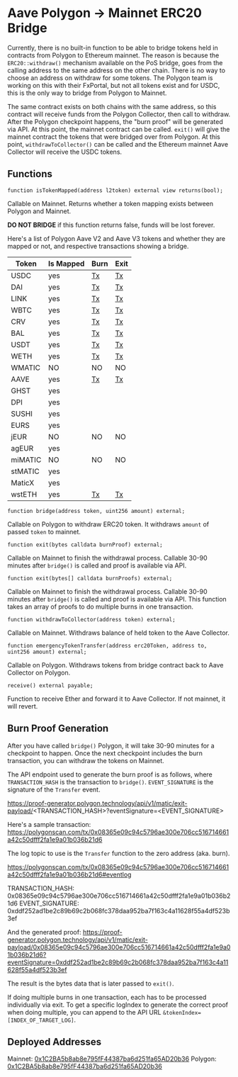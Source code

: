 # Aave Polygon -> Mainnet ERC20 Bridge

Currently, there is no built-in function to be able to bridge tokens held in contracts from Polygon to Ethereum mainnet. The reason is because the `ERC20::withdraw()` mechanism available on the PoS bridge, goes from the calling address to the same address on the other chain. There is no way to choose an address on withdraw for some tokens. The Polygon team is working on this with their FxPortal, but not all tokens exist and for USDC, this is the only way to bridge from Polygon to Mainnet.

The same contract exists on both chains with the same address, so this contract will receive funds from the Polygon Collector, then call to withdraw. After the Polygon checkpoint happens, the "burn proof" will be generated via API. At this point, the mainnet contract can be called. `exit()` will give the mainnet contract the tokens that were bridged over from Polygon. At this point, `withdrawToCollector()` can be called and the Ethereum mainnet Aave Collector will receive the USDC tokens.

## Functions

`function isTokenMapped(address l2token) external view returns(bool);`

Callable on Mainnet. Returns whether a token mapping exists between Polygon and Mainnet.

**DO NOT BRIDGE** if this function returns false, funds will be lost forever.

Here's a list of Polygon Aave V2 and Aave V3 tokens and whether they are mapped or not, and respective transactions showing a bridge.

| Token | Is Mapped | Burn | Exit |
| --- | --- | --- | --- |
| USDC | yes | [Tx](https://polygonscan.com/tx/0x954e823985e203318308073b0692e360ca9842ea0d29ed578eafc14b801621dc) | [Tx](https://etherscan.io/tx/0x7c54d6b96a7474300d64e2fdae042947aaa92dcc0a7af061f02f335839fdcb56) |
| DAI | yes | [Tx](https://polygonscan.com/tx/0x1c455d8f60f73a757ef5752a8cd3ed04b00ba25026dc7d596b4ee7d8b4a099c2) | [Tx](https://etherscan.io/tx/0x7c54d6b96a7474300d64e2fdae042947aaa92dcc0a7af061f02f335839fdcb56) |
| LINK | yes | [Tx](https://polygonscan.com/tx/0x4d5e59f05884fc4f56afcd04bc8705ae7ed12eed4eaef7852a673075011fb10b) | [Tx](https://etherscan.io/tx/0x342938e2a9d4f846cde15258c7aeffade7a42b729d97ee310308eeb912a734e8) |
| WBTC | yes | [Tx](https://polygonscan.com/tx/0x6fbabbf54aec01502db6739ce1616870ce3e3b6c0626b140c0b75a8c16fdfb19) | [Tx](https://etherscan.io/tx/0x342938e2a9d4f846cde15258c7aeffade7a42b729d97ee310308eeb912a734e8) |
| CRV | yes | [Tx](https://polygonscan.com/tx/0xc73b85175045e272161abe38b25eac76546eea20247d0947926d7ef4e901b567) | [Tx](https://etherscan.io/tx/0x70e4880529959951052a7f73bd91890c793ca4ba03a3b9571b75896968d3ef42) |
| BAL | yes | [Tx](https://polygonscan.com/tx/0xc73b85175045e272161abe38b25eac76546eea20247d0947926d7ef4e901b567) | [Tx](https://etherscan.io/tx/0x7cd55a0cf1f6dfb16dc7913271ae3f0cd8af78ad90c3c23a82112683e16ac574) |
| USDT | yes | [Tx](https://polygonscan.com/tx/0x67d7954f28d446a64aa3d4276d3329d3fc33ced155c9d82403a4d59ae248c0a7) | [Tx](https://etherscan.io/tx/0x693c1d2055319bc969291ef29b5ca1dfdae37193d71170ce700dac9b44e0ef33) | [Tx](https://polygonscan.com/tx/0x813c4821f5da822a0f60db31070ca025f57ff81953f42f95270a77bc941b266d) |
| WETH | yes | [Tx](https://polygonscan.com/tx/0x813c4821f5da822a0f60db31070ca025f57ff81953f42f95270a77bc941b266d) | [Tx](https://etherscan.io/tx/0xcc48570ce89313e09a7b62867332f7f7415168500486aa4974c9748146dd7713) |
| WMATIC | NO | NO | NO |
| AAVE | yes | [Tx](https://polygonscan.com/tx/0xba939d05ab27aedd931b015af970d9b8a73fa903e705be3e3c707ef3b8c91fb2) | [Tx](https://etherscan.io/tx/0x693c1d2055319bc969291ef29b5ca1dfdae37193d71170ce700dac9b44e0ef33) |
| GHST | yes | | |
| DPI | yes | | |
| SUSHI | yes | | |
| EURS | yes | | |
| jEUR | NO | NO | NO |
| agEUR | yes | | |
| miMATIC | NO | NO | NO |
| stMATIC | yes | | |
| MaticX  | yes | | |
| wstETH  | yes | [Tx](https://polygonscan.com/tx/0x1237237d8d9ef85fd395867121f22895102a92bde06d3ad3363026809a472fd2) | [Tx](https://etherscan.io/tx/0x693c1d2055319bc969291ef29b5ca1dfdae37193d71170ce700dac9b44e0ef33) |

`function bridge(address token, uint256 amount) external;`

Callable on Polygon to withdraw ERC20 token. It withdraws `amount` of passed `token` to mainnet.

`function exit(bytes calldata burnProof) external;`

Callable on Mainnet to finish the withdrawal process. Callable 30-90 minutes after `bridge()` is called and proof is available via API.

`function exit(bytes[] calldata burnProofs) external;`

Callable on Mainnet to finish the withdrawal process. Callable 30-90 minutes after `bridge()` is called and proof is available via API.
This function takes an array of proofs to do multiple burns in one transaction.

`function withdrawToCollector(address token) external;`

Callable on Mainnet. Withdraws balance of held token to the Aave Collector.

`function emergencyTokenTransfer(address erc20Token, address to, uint256 amount) external;`

Callable on Polygon. Withdraws tokens from bridge contract back to Aave Collector on Polygon.

`receive() external payable;`

Function to receive Ether and forward it to Aave Collector. If not mainnet, it will revert.

## Burn Proof Generation

After you have called `bridge()` Polygon, it will take 30-90 minutes for a checkpoint to happen. Once the next checkpoint includes the burn transaction, you can withdraw the tokens on Mainnet.

The API endpoint used to generate the burn proof is as follows, where `TRANSACTION_HASH` is the transaction to `bridge()`. `EVENT_SIGNATURE` is the signature of the `Transfer` event.

https://proof-generator.polygon.technology/api/v1/matic/exit-payload/<TRANSACTION_HASH>?eventSignature=<EVENT_SIGNATURE>

Here's a sample transaction: https://polygonscan.com/tx/0x08365e09c94c5796ae300e706cc516714661a42c50dfff2fa1e9a01b036b21d6

The log topic to use is the `Transfer` function to the zero address (aka. burn).

https://polygonscan.com/tx/0x08365e09c94c5796ae300e706cc516714661a42c50dfff2fa1e9a01b036b21d6#eventlog

TRANSACTION_HASH: 0x08365e09c94c5796ae300e706cc516714661a42c50dfff2fa1e9a01b036b21d6
EVENT_SIGNATURE: 0xddf252ad1be2c89b69c2b068fc378daa952ba7f163c4a11628f55a4df523b3ef

And the generated proof: https://proof-generator.polygon.technology/api/v1/matic/exit-payload/0x08365e09c94c5796ae300e706cc516714661a42c50dfff2fa1e9a01b036b21d6?eventSignature=0xddf252ad1be2c89b69c2b068fc378daa952ba7f163c4a11628f55a4df523b3ef

The result is the bytes data that is later passed to `exit()`.

If doing multiple burns in one transaction, each has to be processed individually via exit. To get a specific logIndex to generate the correct proof when doing multiple, you can append to the API URL `&tokenIndex=[INDEX_OF_TARGET_LOG]`.

## Deployed Addresses

Mainnet: [0x1C2BA5b8ab8e795fF44387ba6d251fa65AD20b36](https://etherscan.io/address/0x1C2BA5b8ab8e795fF44387ba6d251fa65AD20b36)
Polygon: [0x1C2BA5b8ab8e795fF44387ba6d251fa65AD20b36](https://polygonscan.com/address/0x1C2BA5b8ab8e795fF44387ba6d251fa65AD20b36)
